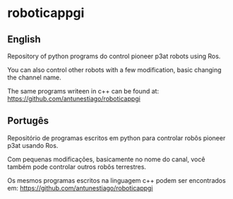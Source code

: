 # roboticappgi

## English

Repository of python programs do control pioneer p3at robots using Ros.

You can also control other robots with a few modification, basic changing the channel name.

The same programs writeen in c++ can be found at: https://github.com/antunestiago/roboticappgi

## Portugês

Repositório de programas escritos em python para controlar robôs pioneer p3at usando Ros.

Com pequenas modificações, basicamente no nome do canal, você também pode controlar outros robôs terrestres.

Os mesmos programas escritos na linguagem c++ podem ser encontrados em: https://github.com/antunestiago/roboticappgi

